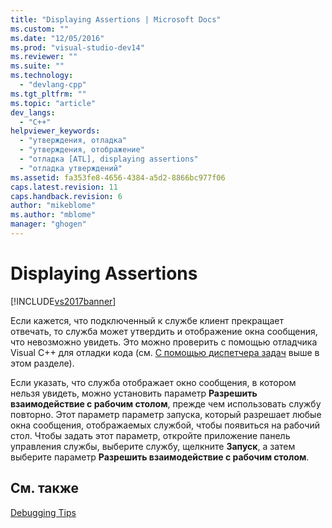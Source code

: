 ```yaml
---
title: "Displaying Assertions | Microsoft Docs"
ms.custom: ""
ms.date: "12/05/2016"
ms.prod: "visual-studio-dev14"
ms.reviewer: ""
ms.suite: ""
ms.technology: 
  - "devlang-cpp"
ms.tgt_pltfrm: ""
ms.topic: "article"
dev_langs: 
  - "C++"
helpviewer_keywords: 
  - "утверждения, отладка"
  - "утверждения, отображение"
  - "отладка [ATL], displaying assertions"
  - "отладка утверждений"
ms.assetid: fa353fe8-4656-4384-a5d2-8866bc977f06
caps.latest.revision: 11
caps.handback.revision: 6
author: "mikeblome"
ms.author: "mblome"
manager: "ghogen"
---
```

# Displaying Assertions
[!INCLUDE[vs2017banner](../assembler/inline/includes/vs2017banner.md)]

Если кажется, что подключенный к службе клиент прекращает отвечать, то служба может утвердить и отображение окна сообщения, что невозможно увидеть.  Это можно проверить с помощью отладчика Visual C\+\+ для отладки кода \(см. [С помощью диспетчера задач](../atl/using-task-manager.md) выше в этом разделе\).  
  
 Если указать, что служба отображает окно сообщения, в котором нельзя увидеть, можно установить параметр **Разрешить взаимодействие с рабочим столом**, прежде чем использовать службу повторно.  Этот параметр параметр запуска, который разрешает любые окна сообщения, отображаемых службой, чтобы появиться на рабочий стол.  Чтобы задать этот параметр, откройте приложение панель управления службы, выберите службу, щелкните **Запуск**, а затем выберите параметр **Разрешить взаимодействие с рабочим столом**.  
  
## См. также  
 [Debugging Tips](../atl/debugging-tips.md)